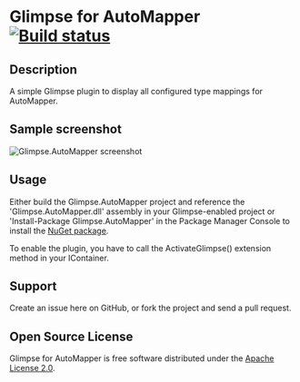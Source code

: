 Glimpse for AutoMapper [![Build status](https://ci.appveyor.com/api/projects/status/3amkkkftnrr6d0wy/branch/master)](https://ci.appveyor.com/project/ajedwards/glimpse-automapper/branch/master)
======================

Description
-----------

A simple Glimpse plugin to display all configured type mappings for AutoMapper.

Sample screenshot
-----------------

![Glimpse.AutoMapper screenshot](../screenshots/screenshots/Glimpse.AutoMapper.1.0.2.png?raw=true)

Usage
-----

Either build the Glimpse.AutoMapper project and reference the 'Glimpse.AutoMapper.dll' assembly in your Glimpse-enabled
project or 'Install-Package Glimpse.AutoMapper' in the Package Manager Console to install the 
[NuGet package](http://nuget.org/packages/Glimpse.AutoMapper).

To enable the plugin, you have to call the ActivateGlimpse() extension method in your IContainer.

Support
-------

Create an issue here on GitHub, or fork the project and send a pull request.

Open Source License
-------------------

Glimpse for AutoMapper is free software distributed under the 
[Apache License 2.0](http://www.apache.org/licenses/LICENSE-2.0).
